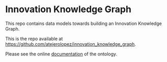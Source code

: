 # Innovation Knowledge Graph

This repo contains data models towards building an Innovation Knowledge Graph.

This is the repo available at https://github.com/atejerolopez/innovation_knowledge_graph.

Please see the online <a href="https://atejerolopez.github.io/innovation_knowledge_graph/">documentation</a> of the ontology.